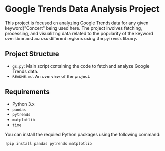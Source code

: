 # Google Trends Data Analysis Project

This project is focused on analyzing Google Trends data for any given keyword("Concert" being used here. The project involves fetching, processing, and visualizing data related to the popularity of the keyword over time and across different regions using the `pytrends` library.

## Project Structure

- `gs.py`: Main script containing the code to fetch and analyze Google Trends data.
- `README.md`: An overview of the project.

## Requirements

- Python 3.x
- `pandas`
- `pytrends`
- `matplotlib`
- `time`

You can install the required Python packages using the following command:

```bash
!pip install pandas pytrends matplotlib
